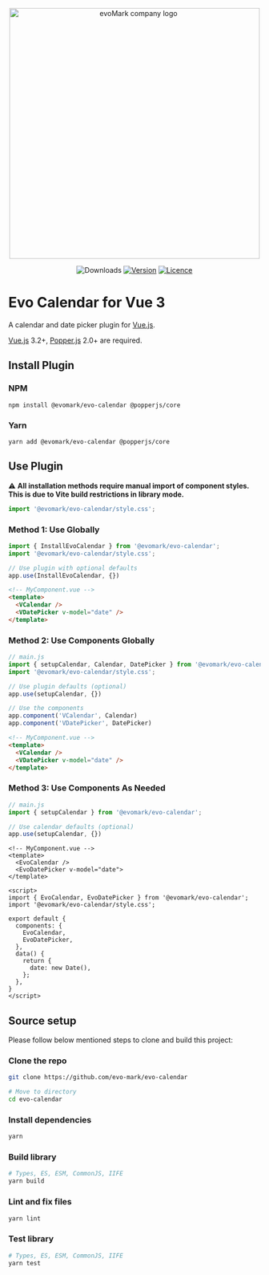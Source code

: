 <p align="center">
    <a href="https://evomark.co.uk" target="_blank" alt="Link to evoMark's website">
        <picture>
          <source media="(prefers-color-scheme: dark)" srcset="https://evomark.co.uk/wp-content/uploads/static/evomark-logo--dark.svg">
          <source media="(prefers-color-scheme: light)" srcset="https://evomark.co.uk/wp-content/uploads/static/evomark-logo--light.svg">
          <img alt="evoMark company logo" src="https://evomark.co.uk/wp-content/uploads/static/evomark-logo--light.svg" width="500">
        </picture>
    </a>
</p>

<p align="center">
  <img src="https://img.shields.io/npm/dm/@evomark/evo-calendar.svg" alt="Downloads"></a>
  <a href="https://www.npmjs.com/package/@evomark/evo-calendar"><img src="https://img.shields.io/npm/v/@evomark/evo-calendar.svg" alt="Version"></a>
  <a href="https://github.com/evo-mark/evo-calendar/blob/main/LICENCE"><img src="https://img.shields.io/github/license/evo-mark/evo-calendar?style=flat" alt="Licence"></a>
</p>

# Evo Calendar for Vue 3

A calendar and date picker plugin for [Vue.js](https://vuejs.org).

[Vue.js](https://vuejs.org) 3.2+, [Popper.js](https://popper.js.org/docs/v2/) 2.0+ are required.

## Install Plugin

### NPM

```shell
npm install @evomark/evo-calendar @popperjs/core
```

### Yarn

```shell
yarn add @evomark/evo-calendar @popperjs/core
```

## Use Plugin

:warning: **All installation methods require manual import of component styles. This is due to Vite build restrictions in library mode.**

```js
import '@evomark/evo-calendar/style.css';
```

### Method 1: Use Globally

```js
import { InstallEvoCalendar } from '@evomark/evo-calendar';
import '@evomark/evo-calendar/style.css';

// Use plugin with optional defaults
app.use(InstallEvoCalendar, {})
```

```html
<!-- MyComponent.vue -->
<template>
  <VCalendar />
  <VDatePicker v-model="date" />
</template>
```

### Method 2: Use Components Globally

```js
// main.js
import { setupCalendar, Calendar, DatePicker } from '@evomark/evo-calendar';
import '@evomark/evo-calendar/style.css';

// Use plugin defaults (optional)
app.use(setupCalendar, {})

// Use the components
app.component('VCalendar', Calendar)
app.component('VDatePicker', DatePicker)
```

```html
<!-- MyComponent.vue -->
<template>
  <VCalendar />
  <VDatePicker v-model="date" />
</template>
```

### Method 3: Use Components As Needed

```js
// main.js
import { setupCalendar } from '@evomark/evo-calendar';

// Use calendar defaults (optional)
app.use(setupCalendar, {})
```

```vue
<!-- MyComponent.vue -->
<template>
  <EvoCalendar />
  <EvoDatePicker v-model="date">
</template>

<script>
import { EvoCalendar, EvoDatePicker } from '@evomark/evo-calendar';
import '@evomark/evo-calendar/style.css';

export default {
  components: {
    EvoCalendar,
    EvoDatePicker,
  },
  data() {
    return {
      date: new Date(),
    };
  },
}
</script>
```

## Source setup

Please follow below mentioned steps to clone and build this project:

### Clone the repo

```sh
git clone https://github.com/evo-mark/evo-calendar

# Move to directory
cd evo-calendar
```

### Install dependencies

```sh
yarn
```

### Build library

```sh
# Types, ES, ESM, CommonJS, IIFE
yarn build
```

### Lint and fix files

```sh
yarn lint
```

### Test library

```sh
# Types, ES, ESM, CommonJS, IIFE
yarn test
```
